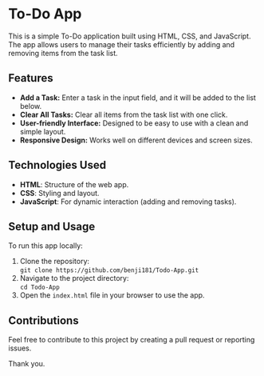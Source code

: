 # To-Do App

This is a simple To-Do application built using HTML, CSS, and JavaScript. The app allows users to manage their tasks efficiently by adding and removing items from the task list.

## Features

- **Add a Task:** Enter a task in the input field, and it will be added to the list below.
- **Clear All Tasks:** Clear all items from the task list with one click.
- **User-friendly Interface:** Designed to be easy to use with a clean and simple layout.
- **Responsive Design:** Works well on different devices and screen sizes.

## Technologies Used

- **HTML**: Structure of the web app.
- **CSS**: Styling and layout.
- **JavaScript**: For dynamic interaction (adding and removing tasks).

## Setup and Usage

To run this app locally:
1. Clone the repository:  
   `git clone https://github.com/benji181/Todo-App.git`
2. Navigate to the project directory:  
   `cd Todo-App`
3. Open the `index.html` file in your browser to use the app.

## Contributions

Feel free to contribute to this project by creating a pull request or reporting issues.

Thank you.
